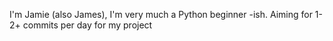 I'm Jamie (also James), I'm very much a Python beginner -ish.
Aiming for 1-2+ commits per day for my project
